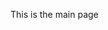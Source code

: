 <html>
  <title>The index.html page</title>
  <head>
    <meta name='zd-site-verification' content='a6jqm91euncwdvvog56o' />
  </head>
  <body>
    <p>This is the main page</p>
  </body>
</html>
